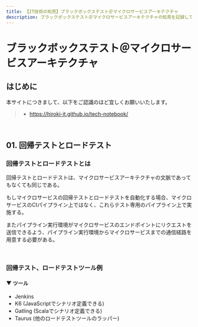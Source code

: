 ```yaml
---
title: 【IT技術の知見】ブラックボックステスト＠マイクロサービスアーキテクチャ
description: ブラックボックステスト＠マイクロサービスアーキテクチャの知見を記録しています。
---
```


# ブラックボックステスト＠マイクロサービスアーキテクチャ

## はじめに

本サイトにつきまして、以下をご認識のほど宜しくお願いいたします。

> - https://hiroki-it.github.io/tech-notebook/

<br>

## 01. 回帰テストとロードテスト

### 回帰テストとロードテストとは

回帰テストとロードテストは、マイクロサービスアーキテクチャの文脈であってもなくても同じである。

もしマイクロサービスの回帰テストとロードテストを自動化する場合、マイクロサービスのCIパイプライン上ではなく、これらテスト専用のパイプライン上で実施する。

またパイプライン実行環境がマイクロサービスのエンドポイントにリクエストを送信できるよう、パイプライン実行環境からマイクロサービスまでの通信経路を用意する必要がある。

<br>

### 回帰テスト、ロードテストツール例

#### ▼ ツール

- Jenkins
- K6 (JavaScriptでシナリオ定義できる)
- Gatling (Scalaでシナリオ定義できる)
- Taurus (他のロードテストツールのラッパー)

<br>

